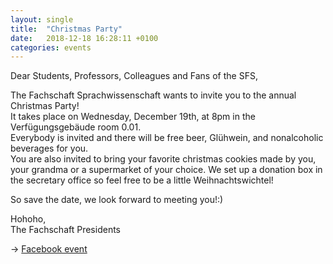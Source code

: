 ```yaml
---
layout: single
title:  "Christmas Party"
date:   2018-12-18 16:28:11 +0100
categories: events
---
```

Dear Students, Professors, Colleagues and Fans of the SFS,

The Fachschaft Sprachwissenschaft wants to invite you to the annual
Christmas Party!  
It takes place on Wednesday, December 19th, at 8pm in the
Verfügungsgebäude room 0.01.  
Everybody is invited and there will be free beer, Glühwein, and
nonalcoholic beverages for you.  
You are also invited to bring your favorite christmas cookies made by
you, your grandma or a supermarket of your choice. We set up a donation box in the secretary office so feel free to be a little Weihnachtswichtel!

So save the date, we look forward to meeting you!:)

Hohoho,  
The Fachschaft Presidents

→ [Facebook event][fb-post]

[fb-post]: https://www.facebook.com/events/2221645844723656/
